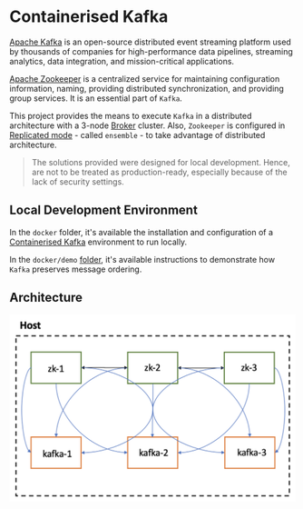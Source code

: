 # Containerised Kafka

[Apache Kafka](https://kafka.apache.org) is an open-source distributed event streaming platform used by thousands of companies for high-performance data pipelines, streaming analytics, data integration, and mission-critical applications.

[Apache Zookeeper](https://zookeeper.apache.org/) is a centralized service for maintaining configuration information, naming, providing distributed synchronization, and providing group services. It is an essential part of `Kafka`.

This project provides the means to execute `Kafka` in a distributed architecture with a 3-node [Broker](https://kafka.apache.org/intro#intro_nutshell) cluster. Also, `Zookeeper` is configured in [Replicated mode](https://zookeeper.apache.org/doc/r3.5.4-beta/zookeeperOver.html) - called `ensemble` - to take advantage of distributed architecture.

> The solutions provided were designed for local development. Hence, are not to be treated as production-ready, especially because of the lack of security settings.

## Local Development Environment

In the `docker` folder, it's available the installation and configuration of a [Containerised Kafka](./docker/README.md) environment to run locally.

In the `docker/demo` [folder](./docker/demo/README.md), it's available instructions to demonstrate how `Kafka` preserves message ordering.

## Architecture

![Local Environent](./img/local-architecture.png)
